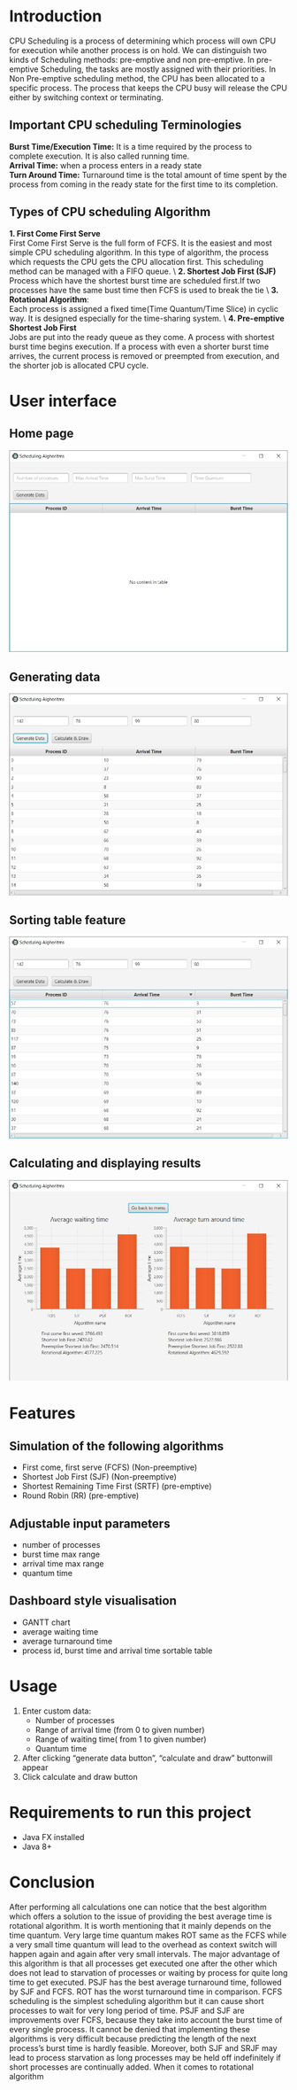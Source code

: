Introduction
============

CPU Scheduling is a process of determining which process will own CPU
for execution while another process is on hold. We can distinguish two
kinds of Scheduling methods: pre-emptive and non pre-emptive. In
pre-emptive Scheduling, the tasks are mostly assigned with their
priorities. In Non Pre-emptive scheduling method, the CPU has been
allocated to a specific process. The process that keeps the CPU busy
will release the CPU either by switching context or terminating.

Important CPU scheduling Terminologies
--------------------------------------

**Burst Time/Execution Time:** It is a time required by the process to
complete execution. It is also called running time.\
**Arrival Time:** when a process enters in a ready state\
**Turn Around Time:** Turnaround time is the total amount of time spent
by the process from coming in the ready state for the first time to its
completion.

Types of CPU scheduling Algorithm
---------------------------------

**1. First Come First Serve**\
First Come First Serve is the full form of FCFS. It is the easiest and
most simple CPU scheduling algorithm. In this type of algorithm, the
process which requests the CPU gets the CPU allocation first. This
scheduling method can be managed with a FIFO queue.
\ **2. Shortest Job First (SJF)**
Process which have the shortest burst time are scheduled first.If two
processes have the same bust time then FCFS is used to break the tie
\ **3. Rotational Algorithm**:\
Each process is assigned a fixed time(Time Quantum/Time Slice) in cyclic
way. It is designed especially for the time-sharing system.
\ **4. Pre-emptive Shortest Job First**\
Jobs are put into the ready queue as they come. A process with shortest
burst time begins execution. If a process with even a shorter burst time
arrives, the current process is removed or preempted from execution, and
the shorter job is allocated CPU cycle.

User interface
==============

Home page
---------

![Home Page](screenshots/screen1.jpg)

Generating data
---------------

![Generating Data](screenshots/screen2.jpg)

Sorting table feature
---------------------

![Sorting feature](screenshots/screen3.jpg)

Calculating and displaying results
----------------------------------

![Calculating and displaying results](screenshots/screen4.jpg)

Features
========

Simulation of the following algorithms 
--------------------------------------
* First come, first serve (FCFS) (Non-preemptive)
* Shortest Job First (SJF) (Non-preemptive)
* Shortest Remaining Time First (SRTF) (pre-emptive)
* Round Robin (RR) (pre-emptive)

Adjustable input parameters
---------------------------

* number of processes
* burst time max range
* arrival time max range
* quantum time

Dashboard style visualisation 
-----------------------------

* GANTT chart
* average waiting time
* average turnaround time
* process id, burst time and arrival time sortable table

Usage
=====

1. Enter custom data:
    * Number of processes
    * Range of arrival time (from 0 to given number)
    * Range of waiting time( from 1 to given number)
    * Quantum time
1. After clicking “generate data button”, “calculate and draw” buttonwill appear
1. Click calculate and draw button

Requirements to run this project
================================

* Java FX installed
* Java 8+

Conclusion
==========

After performing all calculations one can notice that the best algorithm
which offers a solution to the issue of providing the best average time
is rotational algorithm. It is worth mentioning that it mainly depends
on the time quantum. Very large time quantum makes ROT same as the FCFS
while a very small time quantum will lead to the overhead as context
switch will happen again and again after very small intervals. The major
advantage of this algorithm is that all processes get executed one after
the other which does not lead to starvation of processes or waiting by
process for quite long time to get executed. PSJF has the best average
turnaround time, followed by SJF and FCFS. ROT has the worst turnaround
time in comparison. FCFS scheduling is the simplest scheduling algorithm
but it can cause short processes to wait for very long period of time.
PSJF and SJF are improvements over FCFS, because they take into account
the burst time of every single process. It cannot be denied that
implementing these algorithms is very difficult because predicting the
length of the next process’s burst time is hardly feasible. Moreover,
both SJF and SRJF may lead to process starvation as long processes may
be held off indefinitely if short processes are continually added. When
it comes to rotational algorithm
